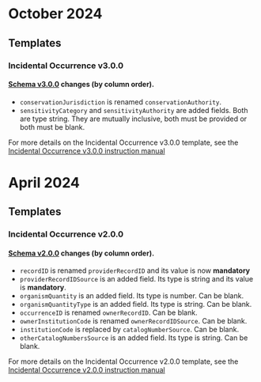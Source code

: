 # October 2024
## Templates
### Incidental Occurrence v3.0.0
#### [Schema v3.0.0](https://github.com/gaiaresources/abis-mapping/blob/main/abis_mapping/templates/incidental_occurrence_data_v3/schema.json) changes (by column order).
* `conservationJurisdiction` is renamed `conservationAuthority`.
* `sensitivityCategory` and `sensitivityAuthority` are added fields. Both are type string.
They are mutually inclusive, both must be provided or both must be blank.

For more details on the Incidental Occurrence v3.0.0 template,
see the [Incidental Occurrence v3.0.0 instruction manual](https://gaiaresources.github.io/abis-mapping/dev/incidental_occurrence_data-v3.0.0.csv/)


# April 2024
## Templates
### Incidental Occurrence v2.0.0
#### [Schema v2.0.0](https://github.com/gaiaresources/abis-mapping/blob/main/abis_mapping/templates/incidental_occurrence_data_v2/schema.json) changes (by column order).
* `recordID` is renamed `providerRecordID` and its value is now **mandatory**
* `providerRecordIDSource` is an added field. Its type is string and its value is **mandatory**.
* `organismQuantity` is an added field. Its type is number. Can be blank.
* `organismQuantityType` is an added field. Its type is string. Can be blank.
* `occurrenceID` is renamed `ownerRecordID`. Can be blank.
* `ownerInstitutionCode` is renamed `ownerRecordIDSource`. Can be blank.
* `institutionCode` is replaced by `catalogNumberSource`. Can be blank.
* `otherCatalogNumbersSource` is an added field. Its type is string. Can be blank.

For more details on the Incidental Occurrence v2.0.0 template,
see the [Incidental Occurrence v2.0.0 instruction manual](https://gaiaresources.github.io/abis-mapping/dev/incidental_occurrence_data-v2.0.0.csv/)
